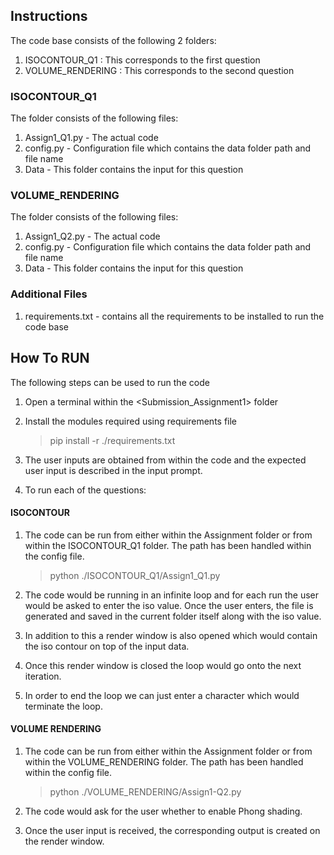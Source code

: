 ## Instructions

The code base consists of the following 2 folders:

1. ISOCONTOUR_Q1 : This corresponds to the first question
2. VOLUME_RENDERING : This corresponds to the second question

### ISOCONTOUR_Q1

The folder consists of the following files:

1. Assign1_Q1.py - The actual code
2. config.py - Configuration file which contains the data folder path and file name
3. Data - This folder contains the input for this question

### VOLUME_RENDERING

The folder consists of the following files:

1. Assign1_Q2.py - The actual code
2. config.py - Configuration file which contains the data folder path and file name
3. Data - This folder contains the input for this question

### Additional Files

1. requirements.txt - contains all the requirements to be installed to run the code base

## How To RUN

The following steps can be used to run the code

1. Open a terminal within the <Submission_Assignment1> folder
2. Install the modules required using requirements file

    > pip install -r ./requirements.txt

3. The user inputs are obtained from within the code and the expected user input is described in the input prompt. 
4. To run each of the questions:

#### ISOCONTOUR

1. The code can be run from either within the Assignment folder or from within the ISOCONTOUR_Q1 folder. The path has been handled within the config file.

    > python ./ISOCONTOUR_Q1/Assign1_Q1.py

2. The code would be running in an infinite loop and for each run the user would be asked to enter the iso value. Once the user enters, the file is generated and saved in the current folder itself along with the iso value.
3. In addition to this a render window is also opened which would contain the iso contour on top of the input data.
4. Once this render window is closed the loop would go onto the next iteration.
5. In order to end the loop we can just enter a character which would terminate the loop.


#### VOLUME RENDERING

1. The code can be run from either within the Assignment folder or from within the VOLUME_RENDERING folder. The path has been handled within the config file.

    > python ./VOLUME_RENDERING/Assign1-Q2.py

2. The code would ask for the user whether to enable Phong shading.
3. Once the user input is received, the corresponding output is created on the render window.


